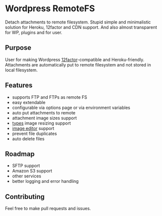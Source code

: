 Wordpress RemoteFS
==================

Detach attachments to remote filesystem.
Stupid simple and minimalistic solution for Heroku, 12factor and CDN support.
And also almost transparent for WP, plugins and for user.

## Purpose
User for making Wordpress [12factor](http://12factor.net/)-compatible and Heroku-friendly.
Attachments are automatically put to remote filesystem and not stored in local filesystem.

## Features
* supports FTP and FTPs as remote FS
* easy extendable
* configurable via options page or via environment variables
* auto put attachments to remote
* attachment image sizes support
* [types](https://wordpress.org/plugins/types/) image resizing support
* [image editor](http://en.support.wordpress.com/images/image-editing/) support
* prevent file duplicates
* auto delete files

## Roadmap
* SFTP support
* Amazon S3 support
* other services
* better logging and error handling

## Contributing
Feel free to make pull requests and issues.

